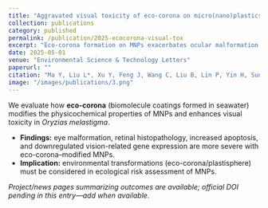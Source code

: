 ```yaml
---
title: "Aggravated visual toxicity of eco-corona on micro(nano)plastics in marine medaka (Oryzias melastigma)"
collection: publications
category: published
permalink: /publication/2025-ecocorona-visual-tox
excerpt: "Eco-corona formation on MNPs exacerbates ocular malformation, retinal injury, apoptosis, and repression of visual-related genes in marine medaka."
date: 2025-05-01
venue: "Environmental Science & Technology Letters"
paperurl: ""
citation: "Ma Y, Liu L*, Xu Y, Feng J, Wang C, Liu B, Lin P, Yin H, Sun L, Li P, Li Z-H*. (2025). Aggravated visual toxicity of eco-corona on micro(nano)plastics in marine medaka (<i>Oryzias melastigma</i>). <i>Environmental Science & Technology Letters</i>, 12(5):510–517."
image: "/images/publications/3.png"
---
```


We evaluate how **eco-corona** (biomolecule coatings formed in seawater) modifies the physicochemical properties of MNPs and enhances visual toxicity in *Oryzias melastigma*.
- **Findings:** eye malformation, retinal histopathology, increased apoptosis, and downregulated vision-related gene expression are more severe with eco-corona–modified MNPs.
- **Implication:** environmental transformations (eco-corona/plastisphere) must be considered in ecological risk assessment of MNPs.

*Project/news pages summarizing outcomes are available; official DOI pending in this entry—add when available.*  <!-- Add DOI once confirmed -->
